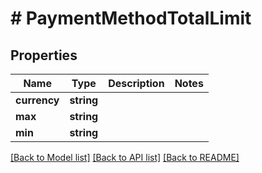# # PaymentMethodTotalLimit

## Properties

Name | Type | Description | Notes
------------ | ------------- | ------------- | -------------
**currency** | **string** |  |
**max** | **string** |  |
**min** | **string** |  |

[[Back to Model list]](../../README.md#models) [[Back to API list]](../../README.md#endpoints) [[Back to README]](../../README.md)
